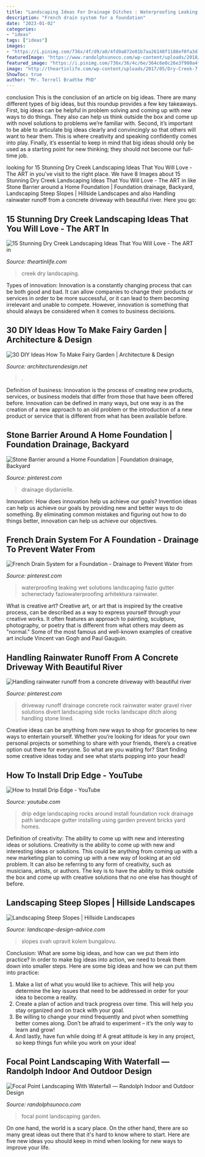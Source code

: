 ```yaml
---
title: "Landscaping Ideas For Drainage Ditches : Waterproofing Leaking Wet Solutions Landscaping Fazio Gutter Schenectady Faziowaterproofing Arhitektura Rainwater"
description: "French drain system for a foundation"
date: "2023-01-02"
categories:
- "ideas"
tags: ["ideas"]
images:
- "https://i.pinimg.com/736x/4f/d9/a0/4fd9a072e01b7aa26140f1188ef0fa3d--drainage-ideas-drainage-solutions.jpg"
featuredImage: "https://www.randolphsunoco.com/wp-content/uploads/2018/12/awesome-focal-point-landscaping.jpg"
featured_image: "https://i.pinimg.com/736x/36/4c/6e/364c6e0c26e3f980a4fb57deab3be5c5.jpg"
image: "http://theartinlife.com/wp-content/uploads/2017/05/Dry-Creek-7-The-ART-In-LIFE-.jpg"
ShowToc: true
author: "Mr. Terrell Bradtke PhD"
---
```



conclusion
This is the conclusion of an article on big ideas. 
There are many different types of big ideas, but this roundup provides a few key takeaways. First, big ideas can be helpful in problem solving and coming up with new ways to do things. They also can help us think outside the box and come up with novel solutions to problems we’re familiar with. 
 Second, it’s important to be able to articulate big ideas clearly and convincingly so that others will want to hear them. This is where creativity and speaking confidently comes into play. Finally, it’s essential to keep in mind that big ideas should only be used as a starting point for new thinking; they should not become our full-time job.

	

		
looking for 15 Stunning Dry Creek Landscaping Ideas That You Will Love - The ART in you've visit to the right place. We have 8 Images about 15 Stunning Dry Creek Landscaping Ideas That You Will Love - The ART in like Stone Barrier around a Home Foundation | Foundation drainage, Backyard, Landscaping Steep Slopes | Hillside Landscapes and also Handling rainwater runoff from a concrete driveway with beautiful river. Here you go:
		
    
## 15 Stunning Dry Creek Landscaping Ideas That You Will Love - The ART In

<img loading=lazy src="http://theartinlife.com/wp-content/uploads/2017/05/Dry-Creek-7-The-ART-In-LIFE-.jpg" onerror="this.onerror=null;this.src='https://tse2.mm.bing.net/th?id=OIP.LHWozmCE-7r39q85SWLzMgHaLH&amp;pid=15.1';" alt="15 Stunning Dry Creek Landscaping Ideas That You Will Love - The ART in">

_Source: theartinlife.com_

>creek dry landscaping. 

	

Types of innovation:
Innovation is a constantly changing process that can be both good and bad. It can allow companies to change their products or services in order to be more successful, or it can lead to them becoming irrelevant and unable to compete. However, innovation is something that should always be considered when it comes to business decisions.

    
## 30 DIY Ideas How To Make Fairy Garden | Architecture &amp; Design

<img loading=lazy src="https://cdn.architecturendesign.net/wp-content/uploads/2015/12/AD-DIY-Ideas-How-To-Make-Fairy-Garden-02.jpg" onerror="this.onerror=null;this.src='https://tse4.mm.bing.net/th?id=OIP.Xi7fbQZXVK3Fj5WQk1S8jgHaLH&amp;pid=15.1';" alt="30 DIY Ideas How To Make Fairy Garden | Architecture &amp; Design">

_Source: architecturendesign.net_

>. 

	

Definition of business:
Innovation is the process of creating new products, services, or business models that differ from those that have been offered before. Innovation can be defined in many ways, but one way is as the creation of a new approach to an old problem or the introduction of a new product or service that is different from what has been available before.

    
## Stone Barrier Around A Home Foundation | Foundation Drainage, Backyard

<img loading=lazy src="https://i.pinimg.com/736x/4b/17/ad/4b17ad2e07ac39cdbcae2295f219d7fb.jpg" onerror="this.onerror=null;this.src='https://tse1.mm.bing.net/th?id=OIP.83Mi6ryucLoWaBJsnbHj8wHaJ3&amp;pid=15.1';" alt="Stone Barrier around a Home Foundation | Foundation drainage, Backyard">

_Source: pinterest.com_

>drainage diydanielle. 

	

Innovation: How does innovation help us achieve our goals?
Invention ideas can help us achieve our goals by providing new and better ways to do something. By eliminating common mistakes and figuring out how to do things better, innovation can help us achieve our objectives.

    
## French Drain System For A Foundation - Drainage To Prevent Water From

<img loading=lazy src="https://i.pinimg.com/736x/36/4c/6e/364c6e0c26e3f980a4fb57deab3be5c5.jpg" onerror="this.onerror=null;this.src='https://tse3.mm.bing.net/th?id=OIP.pcoIjheUV-4ow8E5iIlwRwHaJ3&amp;pid=15.1';" alt="French Drain System for a Foundation - Drainage to Prevent Water from">

_Source: pinterest.com_

>waterproofing leaking wet solutions landscaping fazio gutter schenectady faziowaterproofing arhitektura rainwater. 

	

What is creative art?
Creative art, or art that is inspired by the creative process, can be described as a way to express yourself through your creative works. It often features an approach to painting, sculpture, photography, or poetry that is different from what others may deem as "normal." Some of the most famous and well-known examples of creative art include Vincent van Gogh and Paul Gauguin.

    
## Handling Rainwater Runoff From A Concrete Driveway With Beautiful River

<img loading=lazy src="https://i.pinimg.com/736x/4f/d9/a0/4fd9a072e01b7aa26140f1188ef0fa3d--drainage-ideas-drainage-solutions.jpg" onerror="this.onerror=null;this.src='https://tse1.mm.bing.net/th?id=OIP.YULhGtxYqjXbCjtiP-vq8gHaJ3&amp;pid=15.1';" alt="Handling rainwater runoff from a concrete driveway with beautiful river">

_Source: pinterest.com_

>driveway runoff drainage concrete rock rainwater water gravel river solutions divert landscaping side rocks landscape ditch along handling stone lined. 

	

Creative ideas can be anything from new ways to shop for groceries to new ways to entertain yourself. Whether you’re looking for ideas for your own personal projects or something to share with your friends, there’s a creative option out there for everyone. So what are you waiting for? Start finding some creative ideas today and see what starts popping into your head!

    
## How To Install Drip Edge - YouTube

<img loading=lazy src="https://i.ytimg.com/vi/Bn2iB57jD-4/maxresdefault.jpg" onerror="this.onerror=null;this.src='https://tse3.mm.bing.net/th?id=OIP.TULkwzJ2C8VXTLbiZt50-gHaEK&amp;pid=15.1';" alt="How to Install Drip Edge - YouTube">

_Source: youtube.com_

>drip edge landscaping rocks around install foundation rock drainage path landscape gutter installing using garden prevent bricks yard homes. 

	

Definition of creativity: The ability to come up with new and interesting ideas or solutions.
Creativity is the ability to come up with new and interesting ideas or solutions. This could be anything from coming up with a new marketing plan to coming up with a new way of looking at an old problem. It can also be referring to any form of creativity, such as musicians, artists, or authors. The key is to have the ability to think outside the box and come up with creative solutions that no one else has thought of before.

    
## Landscaping Steep Slopes | Hillside Landscapes

<img loading=lazy src="https://www.landscape-design-advice.com/images/perennials_475.jpg" onerror="this.onerror=null;this.src='https://tse2.mm.bing.net/th?id=OIP.BZ6KWJRn111NiSdFafz4XAHaFj&amp;pid=15.1';" alt="Landscaping Steep Slopes | Hillside Landscapes">

_Source: landscape-design-advice.com_

>slopes svah upravit kolem bungalovu. 

	

Conclusion: What are some big ideas, and how can we put them into practice?
In order to make big ideas into action, we need to break them down into smaller steps. Here are some big ideas and how we can put them into practice:
1. Make a list of what you would like to achieve. This will help you determine the key issues that need to be addressed in order for your idea to become a reality.
2. Create a plan of action and track progress over time. This will help you stay organized and on track with your goal.
3. Be willing to change your mind frequently and pivot when something better comes along. Don’t be afraid to experiment – it’s the only way to learn and grow!
4. And lastly, have fun while doing it! A great attitude is key in any project, so keep things fun while you work on your idea!

    
## Focal Point Landscaping With Waterfall — Randolph Indoor And Outdoor Design

<img loading=lazy src="https://www.randolphsunoco.com/wp-content/uploads/2018/12/awesome-focal-point-landscaping.jpg" onerror="this.onerror=null;this.src='https://tse2.mm.bing.net/th?id=OIP.ygr6LIcMUcJeaPzTkvGW3wHaFj&amp;pid=15.1';" alt="Focal Point Landscaping With Waterfall — Randolph Indoor and Outdoor Design">

_Source: randolphsunoco.com_

>focal point landscaping garden. 

	

On one hand, the world is a scary place. On the other hand, there are so many great ideas out there that it's hard to know where to start. Here are five new ideas you should keep in mind when looking for new ways to improve your life.

